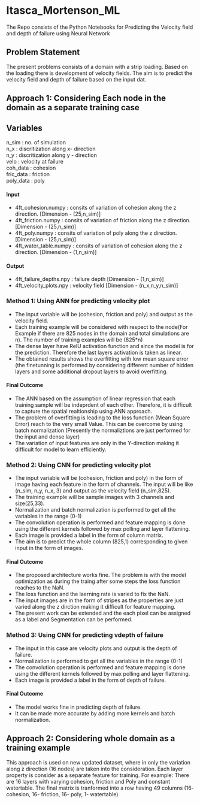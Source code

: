 # Itasca_Mortenson_ML
The Repo consists of the Python Notebooks for Predicting the Velocity field and depth of failure using Neural Network

## Problem Statement
The present problems consists of a domain with a strip loading. Based on the loading there is development of velocity fields. The aim is to predict the velocity field and depth of failure based on the input dat.

## Approach 1: Considering Each node in the domain as a separate training case
## Variables
n_sim : no. of simulation  <br />
n_x : discritization along x- direction  <br />
n_y : discritization along y - direction <br />
velo : velocity at failure  <br />
coh_data : cohesion <br />
fric_data : friction <br />
poly_data : poly <br />


#### Input
- 4ft_cohesion.numpy : consits of variation of cohesion along the z direction. [Dimension - (25,n_sim)]
- 4ft_friction.numpy : consits of variation of friction along the z direction. [Dimension - (25,n_sim)]
- 4ft_poly.numpy : consits of variation of poly along the z direction. [Dimension - (25,n_sim)]
- 4ft_water_table.numpy : consits of variation of cohesion along the z direction. [Dimension - (1,n_sim)]
#### Output 
- 4ft_failure_depths.npy : failure depth [Dimension - (1,n_sim)]
- 4ft_velocity_plots.npy : velocity field [Dimension - (n_x,n_y,n_sim)]

### Method 1: Using ANN for predicting velocity plot
- The input variable will be (cohesion, friction and poly) and output as the velocity field. 
- Each training example will be considered with respect to the node(For Example if there are 825 nodes in the domain and total simulations are n). The number of training examples will be (825*n)
- The dense layer have RelU activation function and since the model is for the prediction. Therefore the last layers activation is taken as linear.
- The obtained results shows the overfitting with low mean square error (the finetunning is performed by considering different number of hidden layers and some additional dropout layers to avoid overfitting. <br />
#### Final Outcome
- The ANN based on the assumption of linear regression that each training sample will be indeprdent of each other. Therefore, it is difficult to capture the spatial realtionship using ANN approach.
- The problem of overfitting is leading to the loss function (Mean Square Error) reach to the very small Value. This can be overcome by using batch normalization (Presently the normaliztions are just performed for the input and dense layer)
- The variation of input features are only in the Y-direction making it difficult for model to learn efficiently.

### Method 2: Using CNN for predicting velocity plot
- The input variable will be (cohesion, friction and poly) in the form of image having each feature in the form of channels. The input will be like (n_sim, n_y, n_x, 3) and output as the velocity field (n_sim,825). 
- The training example will be sample images with 3 channels and size(25,33).
- Normalization and batch normalization is performed to get all the variables in the range (0-1)
- The convolution operation is performed and feature mapping is done using the different kernels followed by max polling and layer flattening.
- Each image is provided a label in the form of column matrix.
- The aim is to predict the whole column (825,1) corresponding to given input in the form of images.
#### Final Outcome
- The proposed architecture works fine. The problem is with the model optimization as during the traing after some steps the loss function reaches to the 
NaN. 
- The loss function and the laerning rate is varied to fix the NaN. 
- The input images are in the form of stripes as the properties are just varied along the z dirction making it difficult for feature mapping.
- The present work can be extended and the each pixel can be assigned as a label and Segmentation can be performed.

### Method 3: Using CNN for predicting vdepth of failure
- The input in this case are velocity plots and output is the depth of failure.
- Normalization is performed to get all the variables in the range (0-1)
- The convolution operation is performed and feature mapping is done using the different kernels followed by max polling and layer flattening.
- Each image is provided a label in the form of depth of failure.
#### Final Outcome
- The model works fine in predicting depth of failure.
- It can be made more accurate by adding more kernels and batch normalization.

## Approach 2: Considering whole domain as a training example
This approach is used on new updated dataset, where in only the variation along z direction (16 nodes) are taken into the consideration.
Each layer property is consider as a separate feature for training. For example: There are 16 layers with varying cohesion, friction and Poly and constant watertable.
The final matrix is tranformed into a row having 49 columns (16- cohesion, 16- friction, 16- poly, 1- watertable)
